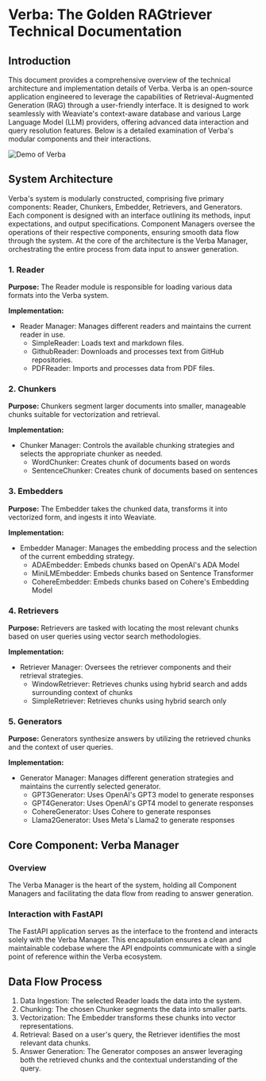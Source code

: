 # Verba: The Golden RAGtriever Technical Documentation

## Introduction
This document provides a comprehensive overview of the technical architecture and implementation details of Verba. Verba is an open-source application engineered to leverage the capabilities of Retrieval-Augmented Generation (RAG) through a user-friendly interface. It is designed to work seamlessly with Weaviate's context-aware database and various Large Language Model (LLM) providers, offering advanced data interaction and query resolution features. Below is a detailed examination of Verba's modular components and their interactions.

![Demo of Verba](https://github.com/weaviate/Verba/blob/dev/img/verba_architecture.png)

## System Architecture
Verba's system is modularly constructed, comprising five primary components: Reader, Chunkers, Embedder, Retrievers, and Generators. Each component is designed with an interface outlining its methods, input expectations, and output specifications. Component Managers oversee the operations of their respective components, ensuring smooth data flow through the system. At the core of the architecture is the Verba Manager, orchestrating the entire process from data input to answer generation.

### 1. Reader
**Purpose:**
The Reader module is responsible for loading various data formats into the Verba system.

**Implementation:**
- Reader Manager: Manages different readers and maintains the current reader in use.
    - SimpleReader: Loads text and markdown files.
    - GithubReader: Downloads and processes text from GitHub repositories.
    - PDFReader: Imports and processes data from PDF files.

### 2. Chunkers
**Purpose:**
Chunkers segment larger documents into smaller, manageable chunks suitable for vectorization and retrieval.

**Implementation:**
- Chunker Manager: Controls the available chunking strategies and selects the appropriate chunker as needed.
    - WordChunker: Creates chunk of documents based on words 
    - SentenceChunker: Creates chunk of documents based on sentences 

### 3. Embedders
**Purpose:**
The Embedder takes the chunked data, transforms it into vectorized form, and ingests it into Weaviate.

**Implementation:**
- Embedder Manager: Manages the embedding process and the selection of the current embedding strategy.
    - ADAEmbedder: Embeds chunks based on OpenAI's ADA Model
    - MiniLMEmbedder: Embeds chunks based on Sentence Transformer
    - CohereEmbedder: Embeds chunks based on Cohere's Embedding Model

### 4. Retrievers
**Purpose:**
Retrievers are tasked with locating the most relevant chunks based on user queries using vector search methodologies.

**Implementation:**
- Retriever Manager: Oversees the retriever components and their retrieval strategies.
    - WindowRetriever: Retrieves chunks using hybrid search and adds surrounding context of chunks
    - SimpleRetriever: Retrieves chunks using hybrid search only

### 5. Generators
**Purpose:**
Generators synthesize answers by utilizing the retrieved chunks and the context of user queries.

**Implementation:**
- Generator Manager: Manages different generation strategies and maintains the currently selected generator.
    - GPT3Generator: Uses OpenAI's GPT3 model to generate responses
    - GPT4Generator: Uses OpenAI's GPT4 model to generate responses
    - CohereGenerator: Uses Cohere to generate responses
    - Llama2Generator: Uses Meta's Llama2 to generate responses

## Core Component: Verba Manager
### Overview
The Verba Manager is the heart of the system, holding all Component Managers and facilitating the data flow from reading to answer generation.

### Interaction with FastAPI
The FastAPI application serves as the interface to the frontend and interacts solely with the Verba Manager.
This encapsulation ensures a clean and maintainable codebase where the API endpoints communicate with a single point of reference within the Verba ecosystem.

## Data Flow Process
1. Data Ingestion: The selected Reader loads the data into the system.
2. Chunking: The chosen Chunker segments the data into smaller parts.
3. Vectorization: The Embedder transforms these chunks into vector representations.
4. Retrieval: Based on a user's query, the Retriever identifies the most relevant data chunks.
5. Answer Generation: The Generator composes an answer leveraging both the retrieved chunks and the contextual understanding of the query.

